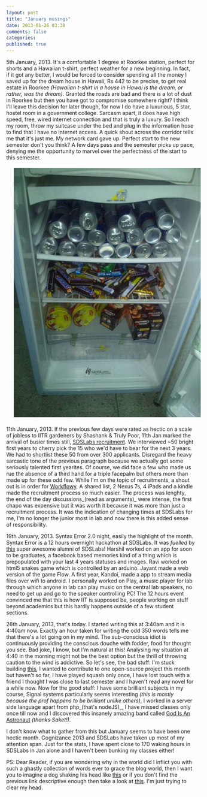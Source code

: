 ```yaml
---
layout: post
title: "January musings"
date: 2013-01-26 03:38
comments: false
categories: 
published: true
---
```


5th January, 2013. It's a comfortable 1 degree at Roorkee station, perfect for shorts and a Hawaiian t-shirt, perfect weather for a new beginning. In fact, if it got any better, I would be forced to consider spending all the money I saved up for the dream house in Hawaii, Rs 442 to be precise, to get real estate in Roorkee _(Hawaiian t-shirt in a house in Hawai is the dream, or rather, was the dream)_. Granted the roads are bad and there is a lot of dust in Roorkee but then you have got to compromise somewhere right? I think I'll leave this decision for later though, for now I do have a luxurious, 5 star, hostel room in a government college. Sarcasm apart, it does have high speed, free, wired internet connection and that is truly a luxury. So I reach my room, throw my suitcase under the bed and plug in the information hose to find that I have no internet access. A quick shout across the corridor tells me that it's just me. My network card gave up. Perfect start to the new semester don't you think? A few days pass and the semester picks up pace, denying me the opportunity to marvel over the perfectness of the start to this semester.

<!--more-->

<div style="float:right; text-align: center;">
<img src="/images/posts/syntax.jpg" style="margin: 5px 0px 20px 20px;" alt="Fuel for Syntax Error 2.0!" />
</div>

11th January, 2013. If the previous few days were rated as hectic on a scale of jobless to IITR gardeners by Shashank & Truly Poor, 11th Jan marked the arrival of busier times still, [SDSLabs recruitment](http://shashankmehta.in/archive/2012/working-at-sdslabs.html). We interviewed ~50 bright first years to cherry pick the 15 who we'd have to bear for the next 3 years. We had to shortlist these 50 from over 300 applicants. Disregard the heavy sarcastic tone of the previous paragraph because we actually got some seriously talented first yearites. Of course, we did face a few who made us rue the absence of a third hand for a triple facepalm but others more than made up for these odd few. While I'm on the topic of recruitments, a shout out is in order for [Workflowy](https://workflowy.com/?ref=4f016a3). A shared list, 2 Nexus 7s, 4 iPads and a kindle made the recruitment process so much easier. The process was lenghty, the end of the day discussions_(read as arguments)_ were intense, the first chapo was expensive but it was worth it because it was more than just a recruitment process. It was the indication of changing times at SDSLabs for me, I'm no longer the junior most in lab and now there is this added sense of responsibility.

19th January, 2013. Syntax Error 2.0 night, easily the highlight of the month. Syntax Error is a 12 hours overnight hackathon at SDSLabs. It was _fuelled_ by [this](http://twitter.com/kumar_ishan) super awesome alumni of SDSLabs! Harshil worked on an app for soon to be graduates, a facebook based memories kind of a thing which is prepopulated with your last 4 years statuses and images. Ravi worked on html5 snakes game which is controlled by an arduino. Jayant made a web version of the game Flow. A first year, Kandoi, made a app to stream media files over wifi to android. I personally worked on Play, a music player for lab through which anyone in lab can play music on the central lab speakers, no need to get up and go to the speaker controlling PC! The 12 hours event convinced me that this is how IIT is supposed be, people working on stuff beyond academics but this hardly happens outside of a few student sections.  

26th January, 2013, that's today. I started writing this at 3:40am and it is 4:40am now. Exactly an hour taken for writing the odd 350 words tells me that there's a lot going on in my mind. The sub-conscious idiot is continuously providing the conscious douche with fodder, food for thought you see. Bad joke, I know, but I'm natural at this! Analysing my situation at 4:40 in the morning might not be the best option but the thrill of throwing caution to the wind is addictive. So let's see, the bad stuff: I'm stuck building [this](http://cognizance.org.in 'Cogni ki Jai!'), I wanted to contribute to one open-source project this month but haven't so far, I have played squash only once, I have lost touch with a friend I thought I was close to last semester and I haven't read any novel for a while now. Now for the good stuff: I have some brilliant subjects in my course, Signal systems particularly seems interesting _(this is mostly because the prof happens to be brilliant unlike others)_, I worked in a server side language apart from php_(that's nodeJS)_, I have missed classes only once till now and I discovered this insanely amazing band called [God Is An Astronaut](http://www.youtube.com/watch?v=34C41eEpM48) _(thanks Saket!)_. 

I don't know what to gather from this but January seems to have been one hectic month. Cognizance 2013 and SDSLabs have taken up most of my attention span. Just for the stats, I have spent close to 170 waking hours in SDSLabs in Jan alone and I haven't been bunking my classes either!

PS: Dear Reader, if you are wondering why in the world did I inflict you with such a ghastly collection of words ever to grace the blog world, then I want you to imagine a dog shaking his head like [this](http://www.dinovite.com/blog/wp-content/themes/Yen/timthumb.php?src=http://www.dinovite.com/blog/wp-content/uploads/2011/04/Wet-beagle.jpg&w=580&zc=1) or if you don't find the previous link descriptive enough then take a look at [this](https://www.youtube.com/watch?v=a-2p7f_ZCHE). I'm just trying to clear my head.